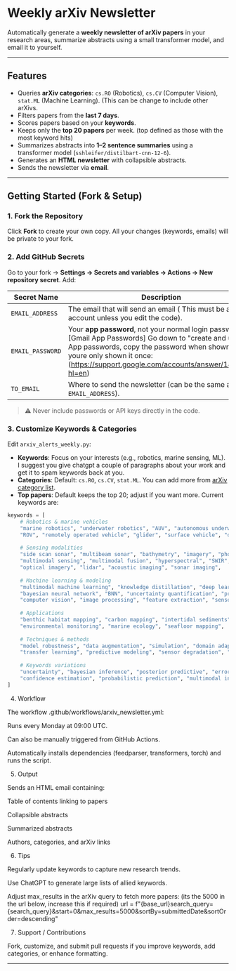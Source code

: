 
# Weekly arXiv Newsletter

Automatically generate a **weekly newsletter of arXiv papers** in your research areas, summarize abstracts using a small transformer model, and email it to yourself. 

---

## Features

- Queries **arXiv categories**: `cs.RO` (Robotics), `cs.CV` (Computer Vision), `stat.ML` (Machine Learning). (This can be change to include other arXivs.  
- Filters papers from the **last 7 days**.  
- Scores papers based on your **keywords**.  
- Keeps only the **top 20 papers** per week. (top defined as those with the most keyword hits)  
- Summarizes abstracts into **1–2 sentence summaries** using a transformer model (`sshleifer/distilbart-cnn-12-6`).  
- Generates an **HTML newsletter** with collapsible abstracts.  
- Sends the newsletter via **email**.

---

## Getting Started (Fork & Setup)

### 1. Fork the Repository

Click **Fork** to create your own copy. All your changes (keywords, emails) will be private to your fork.

### 2. Add GitHub Secrets

Go to your fork → **Settings → Secrets and variables → Actions → New repository secret**. Add:

| Secret Name       | Description |
|------------------|------------|
| `EMAIL_ADDRESS`   | The email that will send an email ( This must be a gmail account unless you edit the code). |
| `EMAIL_PASSWORD`  | Your **app password**, not your normal login password. [Gmail App Passwords] Go down to "create and use App passwords, copy the password when shown as youre only shown it once: (https://support.google.com/accounts/answer/185833?hl=en) |
| `TO_EMAIL`        | Where to send the newsletter (can be the same as `EMAIL_ADDRESS`). |

> ⚠️ Never include passwords or API keys directly in the code.

### 3. Customize Keywords & Categories

Edit `arxiv_alerts_weekly.py`:

- **Keywords**: Focus on your interests (e.g., robotics, marine sensing, ML). I suggest you give chatgpt a couple of paragraphs about your work and get it to spam keywords back at you. 
- **Categories**: Default: `cs.RO`, `cs.CV`, `stat.ML`. You can add more from [arXiv category list](https://arxiv.org/category_taxonomy).  
- **Top papers**: Default keeps the top 20; adjust if you want more.
Current keywords are:
```python 
keywords = [
    # Robotics & marine vehicles
    "marine robotics", "underwater robotics", "AUV", "autonomous underwater vehicle",
    "ROV", "remotely operated vehicle", "glider", "surface vehicle", "drone",
    
    # Sensing modalities
    "side scan sonar", "multibeam sonar", "bathymetry", "imagery", "photogrammetry",
    "multimodal sensing", "multimodal fusion", "hyperspectral", "SWIR", "thermal imaging",
    "optical imagery", "lidar", "acoustic imaging", "sonar imaging",
    
    # Machine learning & modeling
    "multimodal machine learning", "knowledge distillation", "deep learning",
    "bayesian neural network", "BNN", "uncertainty quantification", "probabilistic model",
    "computer vision", "image processing", "feature extraction", "sensor fusion",
    
    # Applications
    "benthic habitat mapping", "carbon mapping", "intertidal sediments",
    "environmental monitoring", "marine ecology", "seafloor mapping",
    
    # Techniques & methods
    "model robustness", "data augmentation", "simulation", "domain adaptation",
    "transfer learning", "predictive modeling", "sensor degradation", "noise robustness",
    
    # Keywords variations
    "uncertainty", "bayesian inference", "posterior predictive", "error estimation",
    "confidence estimation", "probabilistic prediction", "multimodal integration"
]
```
4. Workflow

The workflow .github/workflows/arxiv_newsletter.yml:

Runs every Monday at 09:00 UTC.

Can also be manually triggered from GitHub Actions.

Automatically installs dependencies (feedparser, transformers, torch) and runs the script.

5. Output

Sends an HTML email containing:

Table of contents linking to papers

Collapsible abstracts

Summarized abstracts

Authors, categories, and arXiv links

6. Tips

Regularly update keywords to capture new research trends.

Use ChatGPT to generate large lists of allied keywords.

Adjust max_results in the arXiv query to fetch more papers:
(its the 5000 in the url below, increase this if required)
url = f"{base_url}search_query={search_query}&start=0&max_results=5000&sortBy=submittedDate&sortOrder=descending"

7. Support / Contributions

Fork, customize, and submit pull requests if you improve keywords, add categories, or enhance formatting.



---

